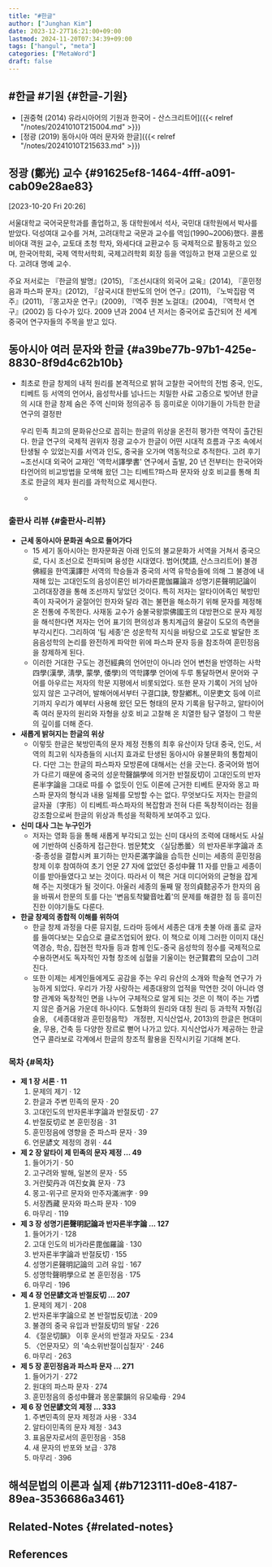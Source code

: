 ```yaml
---
title: "#한글"
author: ["Junghan Kim"]
date: 2023-12-27T16:21:00+09:00
lastmod: 2024-11-20T07:34:39+09:00
tags: ["hangul", "meta"]
categories: ["MetaWord"]
draft: false
---
```


## #한글 #기원 {#한글-기원}

-   [권중혁 (2014) 유라시아어의 기원과 한국어 - 산스크리트어]({{< relref "/notes/20241010T215004.md" >}})
-   [정광 (2019) 동아시아 여러 문자와 한글]({{< relref "/notes/20241010T215633.md" >}})


## 정광 (鄭光) 교수 {#91625ef8-1464-4fff-a091-cab09e28ae83}

<span class="timestamp-wrapper"><span class="timestamp">[2023-10-20 Fri 20:26]</span></span>

서울대학교 국어국문학과를 졸업하고, 동 대학원에서 석사, 국민대 대학원에서 박사를 받았다. 덕성여대 교수를 거쳐, 고려대학교 국문과 교수를 역임(1990~2006)했다. 콜롬비아대 객원 교수, 교토대 초청 학자, 와세다대 교환교수 등 국제적으로 활동하고 있으며, 한국어학회, 국제 역학서학회, 국제고려학회 회장 등을 역임하고 현재 고문으로 있다. 고려대 명예 교수.

주요 저서로는 『한글의 발명』(2015), 『조선시대의 외국어 교육』(2014), 『훈민정음과 파스파 문자』(2012), 『삼국시대 한반도의 언어 연구』(2011), 『노박집람 역주』(2011), 『몽고자운 연구』(2009), 『역주 원본 노걸대』(2004), 『역학서 연구』(2002) 등 다수가 있다. 2009 년과 2004 년 저서는 중국어로 출간되어 전 세계 중국어 연구자들의 주목을 받고 있다.


## 동아시아 여러 문자와 한글 {#a39be77b-97b1-425e-8830-8f9d4c62b10b}

-   최초로 한글 창제의 내적 원리를 본격적으로 밝혀 고찰한 국어학의 전범 중국, 인도, 티베트 등 서역의 언어사, 음성학사를 넘나드는 치밀한 사료 고증으로 빚어낸 한글의 시대 한글 창제 숨은 주역 신미와 정의공주 등 흥미로운 이야기들이 가득한 한글 연구의 결정판

    우리 민족 최고의 문화유산으로 꼽히는 한글의 위상을 온전히 평가한 역작이 출간된다. 한글 연구의 국제적 권위자 정광 교수가 한글이 어떤 시대적 흐름과 구조 속에서 탄생될 수 있었는지를 서역과 인도, 중국을 오가며 역동적으로 추적한다. 고려 후기~조선시대 외국어 교재인 '역학서譯學書' 연구에서 출발, 20 년 전부터는 한국어와 타언어의 비교방법을 모색해 왔던 그는 티베트?파스파 문자와 상호 비교를 통해 최초로 한글의 제자 원리를 과학적으로 제시한다.

    -


### 출판사 리뷰 {#출판사-리뷰}

-   **근세 동아시아 문화권 속으로 들어가다**
    -   15 세기 동아시아는 한자문화권 아래 인도의 불교문화가 서역을 거쳐서 중국으로, 다시 조선으로 전파되며 융성한 시대였다. 범어(梵語, 산스크리트어) 불경佛經을 한역漢譯한 서역의 학승들과 중국의 서역 유학승들에 의해 그 불경에 내재해 있는 고대인도의 음성이론인 비가라론毘伽羅論과 성명기론聲明記論이 고려대장경을 통해 조선까지 닿았던 것이다. 특히 저자는 알타이어족인 북방민족이 자국어가 굴절어인 한자와 달라 겪는 불편을 해소하기 위해 문자를 제정해 온 전통에 주목한다. 사재동 교수가 숭불국왕崇佛國王의 대방편으로 문자 제정을 해석한다면 저자는 언어 표기의 편의성과 통치계급의 물갈이 도모의 측면을 부각시킨다. 그리하여 '팀 세종'은 성운학적 지식을 바탕으로 고도로 발달한 조음음성학의 논리를 완전하게 파악한 위에 파스파 문자 등을 참조하여 훈민정음을 창제하게 된다.
    -   이러한 거대한 구도는 경전經典의 언어만이 아니라 언어 변천을 반영하는 사학四學(漢學, 淸學, 蒙學, 倭學)의 역학譯學 언어에 두루 통달하면서 문어와 구어를 아우르는 저자의 학문 지평에서 비롯되었다. 또한 문자 기록이 거의 남아 있지 않은 고구려어, 발해어에서부터 구결口訣, 향찰鄕札, 이문吏文 등에 이르기까지 우리가 예부터 사용해 왔던 모든 형태의 문자 기록을 탐구하고, 알타이어족 여러 문자의 원리와 자형을 상호 비교 고찰해 온 치열한 탐구 열정이 그 학문의 깊이를 더해 준다.
-   **새롭게 밝혀지는 한글의 위상**
    -   이렇듯 한글은 북방민족의 문자 제정 전통의 최후 유산이자 당대 중국, 인도, 서역의 최고위 식자층들의 시너지 효과로 탄생된 동아시아 유불문화의 통합체이다. 다만 그는 한글의 파스파자 모방론에 대해서는 선을 긋는다. 중국어와 범어가 다르기 때문에 중국의 성운학聲韻學에 의거한 반절反切이 고대인도의 반자론半字論을 그대로 따를 수 없듯이 인도 이론에 근거한 티베트 문자와 몽고 파스파 문자의 형식과 내용 일체를 모방할 수는 없다. 무엇보다도 저자는 한글의 글자꼴〔字形〕이 티베트·파스파자의 복잡함과 전혀 다른 독창적이라는 점을 강조함으로써 한글의 위상과 특성을 적확하게 보여주고 있다.
-   **신미 대사 그는 누구인가**
    -   저자는 영화 등을 통해 새롭게 부각되고 있는 신미 대사의 조력에 대해서도 사실에 기반하여 신중하게 접근한다. 범문梵文 〈실담悉曇〉의 반자론半字論과 초·중·종성을 결합시켜 표기하는 만자론滿字論을 습득한 신미는 세종의 훈민정음 창제 이후 참여하여 초기 언문 27 자에 없었던 중성中聲 11 자를 만들고 세종이 이를 받아들였다고 보는 것이다. 따라서 이 책은 거대 미디어와의 균형을 잡게 해 주는 지렛대가 될 것이다. 아울러 세종의 둘째 딸 정의貞懿공주가 한자의 음을 바꿔서 한문의 토를 다는 '변음토착變音吐着'의 문제를 해결한 점 등 흥미진진한 이야기들도 다룬다.
-   **한글 창제의 종합적 이해를 위하여**
    -   한글 창제 과정을 다룬 뮤지컬, 드라마 등에서 세종은 대개 촛불 아래 홀로 글자를 들여다보는 모습으로 클로즈업되어 왔다. 이 책으로 이제 그러한 이미지 대신 역경승, 학승, 집현전 학자들 등과 함께 인도-중국 음성학의 정수를 국제적으로 수용하면서도 독자적인 자형 창조에 심혈을 기울이는 현군賢君의 모습이 그려진다.
    -   또한 이제는 세계인들에게도 공감을 주는 우리 유산의 소개와 학술적 연구가 가능하게 되었다. 우리가 가장 사랑하는 세종대왕의 업적을 막연한 것이 아니라 영향 관계와 독창적인 면을 나누어 구체적으로 알게 되는 것은 이 책이 주는 가볍지 않은 즐거움 가운데 하나이다. 도형화의 원리와 대칭 원리 등 과학적 자형(김슬옹, 《세종대왕과 훈민정음학》 개정판, 지식산업사, 2013)의 한글은 현대미술, 무용, 건축 등 다양한 장르로 뻗어 나가고 있다. 지식산업사가 제공하는 한글 연구 콜라보로 각계에서 한글의 창조적 활용을 진작시키길 기대해 본다.


### 목차 {#목차}

-   **제 1 장 서론 · 11**
    <ol class="org-ol">
    <li>문제의 제기 · 12</li>
    <li value="2">한글과 주변 민족의 문자 · 20</li>
    <li value="3">고대인도의 반자론半字論과 반절反切 · 27</li>
    <li value="4">반절反切로 본 훈민정음 · 31</li>
    <li value="5">훈민정음에 영향을 준 파스파 문자 · 39</li>
    <li value="6">언문諺文 제정의 경위 · 44</li>
    </ol>
-   **제 2 장 알타이 제 민족의 문자 제정 ... 49**
    <ol class="org-ol">
    <li>들어가기 · 50</li>
    <li value="2">고구려와 발해, 일본의 문자 · 55</li>
    <li value="3">거란契丹과 여진女眞 문자 · 73</li>
    <li value="4">몽고-위구르 문자와 만주자滿洲字 · 99</li>
    <li value="5">서장西藏 문자와 파스파 문자 · 109</li>
    <li value="6">마무리 · 119</li>
    </ol>
-   **제 3 장 성명기론聲明記論과 반자론半字論 ... 127**
    <ol class="org-ol">
    <li>들어가기 · 128</li>
    <li value="2">고대 인도의 비가라론毘伽羅論 · 130</li>
    <li value="3">반자론半字論과 반절反切 · 155</li>
    <li value="4">성명기론聲明記論의 고려 유입 · 167</li>
    <li value="5">성명학聲明學으로 본 훈민정음 · 175</li>
    <li value="6">마무리 · 196</li>
    </ol>
-   **제 4 장 언문諺文과 반절反切 ... 207**
    <ol class="org-ol">
    <li>문제의 제기 · 208</li>
    <li value="2">반자론半字論으로 본 반절법反切法 · 209</li>
    <li value="3">불경의 중국 유입과 반절反切의 발달 · 226</li>
    <li value="4">《절운切韻》 이후 운서의 반절과 자모도 · 234</li>
    <li value="5">〈언문자모〉의 '속소위반절이십칠자' · 246</li>
    <li value="6">마무리 · 263</li>
    </ol>
-   **제 5 장 훈민정음과 파스파 문자 ... 271**
    <ol class="org-ol">
    <li>들어가기 · 272</li>
    <li value="2">원대의 파스파 문자 · 274</li>
    <li value="3">훈민정음의 중성中聲과 몽운蒙韻의 유모喩母 · 294</li>
    </ol>
-   **제 6 장 언문諺文의 제정 ... 333**
    <ol class="org-ol">
    <li>주변민족의 문자 제정과 사용 · 334</li>
    <li value="2">알타이민족의 문자 제정 · 343</li>
    <li value="3">표음문자로서의 훈민정음 · 358</li>
    <li value="4">새 문자의 반포와 보급 · 378</li>
    <li value="5">마무리 · 396</li>
    </ol>


## 해석문법의 이론과 실제 {#b7123111-d0e8-4187-89ea-3536686a3461}


## Related-Notes {#related-notes}

## References

<style>.csl-entry{text-indent: -1.5em; margin-left: 1.5em;}</style><div class="csl-bib-body">
</div>
